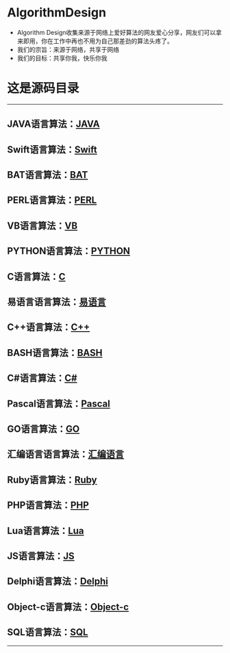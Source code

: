 # AlgorithmDesign
*  Algorithm Design收集来源于网络上爱好算法的网友爱心分享，网友们可以拿来即用，你在工作中再也不用为自己那差劲的算法头疼了。
* 我们的宗旨：来源于网络，共享于网络
*  我们的目标：共享你我，快乐你我
# 这是源码目录
***
## JAVA语言算法：[JAVA](./JAVA/README.md "JAVA")
## Swift语言算法：[Swift](./Swift/README.md "Swift")
## BAT语言算法：[BAT](./BAT/README.md "BAT")
## PERL语言算法：[PERL](./PERL/README.md "PERL")
## VB语言算法：[VB](./VB/README.md "VB")
## PYTHON语言算法：[PYTHON](./PYTHON/README.md "PYTHON")
## C语言算法：[C](./C/README.md "C")
## 易语言语言算法：[易语言](./易语言/README.md "易语言")
## C++语言算法：[C++](./C++/README.md "C++")
## BASH语言算法：[BASH](./BASH/README.md "BASH")
## C#语言算法：[C#](./C#/README.md "C#")
## Pascal语言算法：[Pascal](./Pascal/README.md "Pascal")
## GO语言算法：[GO](./GO/README.md "GO")
## 汇编语言语言算法：[汇编语言](./汇编语言/README.md "汇编语言")
## Ruby语言算法：[Ruby](./Ruby/README.md "Ruby")
## PHP语言算法：[PHP](./PHP/README.md "PHP")
## Lua语言算法：[Lua](./Lua/README.md "Lua")
## JS语言算法：[JS](./JS/README.md "JS")
## Delphi语言算法：[Delphi](./Delphi/README.md "Delphi")
## Object-c语言算法：[Object-c](./Object-c/README.md "Object-c")
## SQL语言算法：[SQL](./SQL/README.md "SQL")
***
